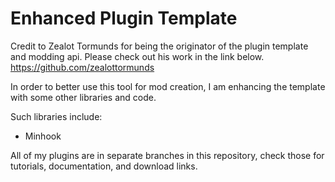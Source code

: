 # Enhanced Plugin Template
Credit to Zealot Tormunds for being the originator of the plugin template and modding api. Please check out his work in the link below.
https://github.com/zealottormunds

In order to better use this tool for mod creation, I am enhancing the template with some other libraries and code.

Such libraries include:
* Minhook

All of my plugins are in separate branches in this repository, check those for tutorials, documentation, and download links.
